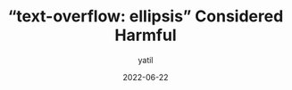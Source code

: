 ---
author: yatil
date: 2022-06-22
permalink: false
tags:
  - accessibility
  - css
target_url: https://yatil.net/blog/text-overflow-ellipsis-harmful
title: "“text-overflow: ellipsis” Considered Harmful"
---